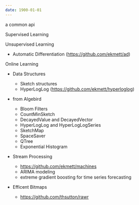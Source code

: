 ```yaml
---
date: 1900-01-01
---
```



a common api

Supervised Learning

Unsupervised Learning
- Automatic Differentiation (https://github.com/ekmett/ad)

Online Learning

  - Data Structures
    + Sketch structures
    + HyperLogLog (https://github.com/ekmett/hyperloglog)

  - from Algebird
    + Bloom Filters
    + CountMinSketch
    + DecayedValue and DecayedVector
    + HyperLogLog and HyperLogLogSeries
    + SketchMap
    + SpaceSaver
    + QTree
    + Exponential Histogram

  - Stream Processing
    + https://github.com/ekmett/machines
    + ARIMA modeling
    + extreme gradient boosting for time series forecasting
  - Efficent Bitmaps
    + https://github.com/thsutton/rawr

